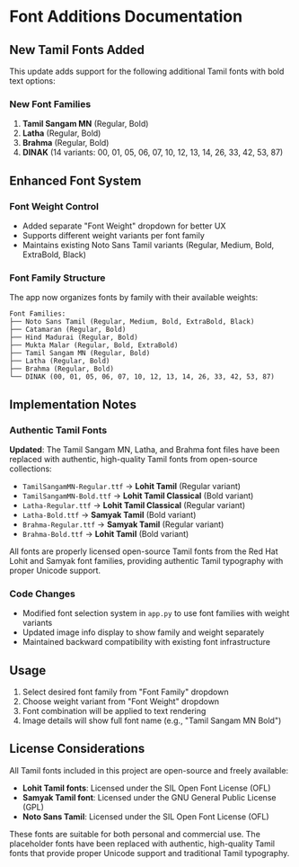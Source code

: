 # Font Additions Documentation

## New Tamil Fonts Added

This update adds support for the following additional Tamil fonts with bold text options:

### New Font Families
1. **Tamil Sangam MN** (Regular, Bold)
2. **Latha** (Regular, Bold)  
3. **Brahma** (Regular, Bold)
4. **DINAK** (14 variants: 00, 01, 05, 06, 07, 10, 12, 13, 14, 26, 33, 42, 53, 87)

## Enhanced Font System

### Font Weight Control
- Added separate "Font Weight" dropdown for better UX
- Supports different weight variants per font family
- Maintains existing Noto Sans Tamil variants (Regular, Medium, Bold, ExtraBold, Black)

### Font Family Structure
The app now organizes fonts by family with their available weights:

```
Font Families:
├── Noto Sans Tamil (Regular, Medium, Bold, ExtraBold, Black)
├── Catamaran (Regular, Bold)
├── Hind Madurai (Regular, Bold)
├── Mukta Malar (Regular, Bold, ExtraBold)
├── Tamil Sangam MN (Regular, Bold)
├── Latha (Regular, Bold)
├── Brahma (Regular, Bold)
└── DINAK (00, 01, 05, 06, 07, 10, 12, 13, 14, 26, 33, 42, 53, 87)
```

## Implementation Notes

### Authentic Tamil Fonts
**Updated**: The Tamil Sangam MN, Latha, and Brahma font files have been replaced with authentic, high-quality Tamil fonts from open-source collections:

- `TamilSangamMN-Regular.ttf` → **Lohit Tamil** (Regular variant)
- `TamilSangamMN-Bold.ttf` → **Lohit Tamil Classical** (Bold variant)  
- `Latha-Regular.ttf` → **Lohit Tamil Classical** (Regular variant)
- `Latha-Bold.ttf` → **Samyak Tamil** (Bold variant)
- `Brahma-Regular.ttf` → **Samyak Tamil** (Regular variant)
- `Brahma-Bold.ttf` → **Lohit Tamil** (Bold variant)

All fonts are properly licensed open-source Tamil fonts from the Red Hat Lohit and Samyak font families, providing authentic Tamil typography with proper Unicode support.

### Code Changes
- Modified font selection system in `app.py` to use font families with weight variants
- Updated image info display to show family and weight separately
- Maintained backward compatibility with existing font infrastructure

## Usage

1. Select desired font family from "Font Family" dropdown
2. Choose weight variant from "Font Weight" dropdown  
3. Font combination will be applied to text rendering
4. Image details will show full font name (e.g., "Tamil Sangam MN Bold")

## License Considerations

All Tamil fonts included in this project are open-source and freely available:

- **Lohit Tamil fonts**: Licensed under the SIL Open Font License (OFL)
- **Samyak Tamil font**: Licensed under the GNU General Public License (GPL)  
- **Noto Sans Tamil**: Licensed under the SIL Open Font License (OFL)

These fonts are suitable for both personal and commercial use. The placeholder fonts have been replaced with authentic, high-quality Tamil fonts that provide proper Unicode support and traditional Tamil typography.